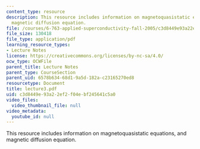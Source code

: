 ```yaml
---
content_type: resource
description: This resource includes information on magnetoquasistatic equations, and
  magnetic diffusion equation.
file: /courses/6-763-applied-superconductivity-fall-2005/c3d8449e93a22ef2f04ebf245641c5a0_lecture3.pdf
file_size: 130418
file_type: application/pdf
learning_resource_types:
- Lecture Notes
license: https://creativecommons.org/licenses/by-nc-sa/4.0/
ocw_type: OCWFile
parent_title: Lecture Notes
parent_type: CourseSection
parent_uid: 6578b634-68d1-9a5d-182a-c23165270ed8
resourcetype: Document
title: lecture3.pdf
uid: c3d8449e-93a2-2ef2-f04e-bf245641c5a0
video_files:
  video_thumbnail_file: null
video_metadata:
  youtube_id: null
---
```

This resource includes information on magnetoquasistatic equations, and magnetic diffusion equation.